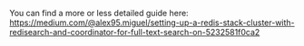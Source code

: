 You can find a more or less detailed guide here:
https://medium.com/@alex95.miguel/setting-up-a-redis-stack-cluster-with-redisearch-and-coordinator-for-full-text-search-on-5232581f0ca2

